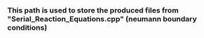 ### This path is used to store the produced files from "Serial_Reaction_Equations.cpp" (neumann boundary conditions)
